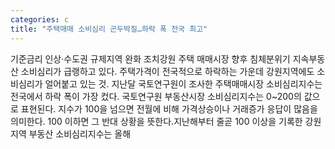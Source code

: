```yaml
---
categories: c
title: "주택매매 소비심리 곤두박질…하락 폭 전국 최고"
---
```

기준금리 인상·수도권 규제지역 완화 조치강원 주택 매매시장 향후 침체분위기 지속부동산 소비심리가 급랭하고 있다. 주택가격이 전국적으로 하락하는 가운데 강원지역에도 소비심리가 얼어붙고 있는 것. 지난달 국토연구원이 조사한 주택매매시장 소비심리지수는 전국에서 하락 폭이 가장 컸다. 국토연구원 부동산시장 소비심리지수는 0~200의 값으로 표현된다. 지수가 100을 넘으면 전월에 비해 가격상승이나 거래증가 응답이 많음을 의미한다. 100 이하면 그 반대 상황을 뜻한다.지난해부터 줄곧 100 이상을 기록한 강원지역 부동산 소비심리지수는 올해